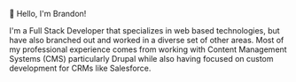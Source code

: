 👋 Hello, I'm Brandon!

I'm a Full Stack Developer that specializes in web based technologies, but have also branched out and worked in a diverse set of other areas. 
Most of my professional experience comes from working with Content Management Systems (CMS) particularly Drupal while also having
focused on custom development for CRMs like Salesforce.
